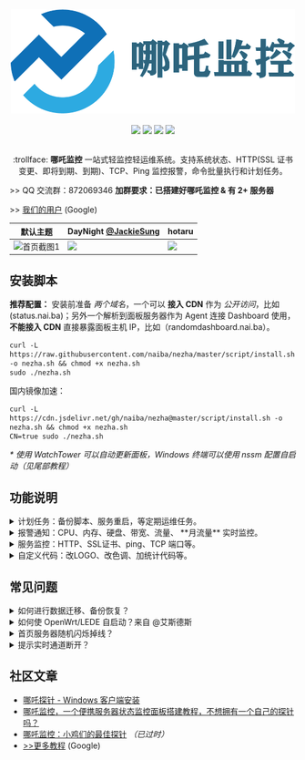 <div align="center">
  <img width="500" style="max-width:100%" src="resource/static/brand.png" title="哪吒监控">
  <br><br>
<img src="https://img.shields.io/github/workflow/status/naiba/nezha/Dashboard%20image?label=Dash%20v0.9.0&logo=github&style=for-the-badge">&nbsp;<img src="https://img.shields.io/github/v/release/naiba/nezha?color=brightgreen&label=Agent&style=for-the-badge&logo=github">&nbsp;<img src="https://img.shields.io/github/workflow/status/naiba/nezha/Agent%20release?label=Agent%20CI&logo=github&style=for-the-badge">&nbsp;<img src="https://img.shields.io/badge/Installer-v0.6.4-brightgreen?style=for-the-badge&logo=linux">
  <br>
  <br>
  <p>:trollface: <b>哪吒监控</b> 一站式轻监控轻运维系统。支持系统状态、HTTP(SSL 证书变更、即将到期、到期)、TCP、Ping 监控报警，命令批量执行和计划任务。</p>	
</div>

\>> QQ 交流群：872069346 **加群要求：已搭建好哪吒监控 & 有 2+ 服务器**

\>> [我们的用户](https://www.google.com/search?q="powered+by+哪吒监控"&filter=0) (Google)

| 默认主题                                                | DayNight [@JackieSung](https://github.com/JackieSung4ev) | hotaru                                                                 |
| ------------------------------------------------------- | -------------------------------------------------------- | ---------------------------------------------------------------------- |
| ![首页截图1](https://s3.ax1x.com/2020/12/07/DvTCwD.jpg) | <img src="https://s3.ax1x.com/2021/01/20/sfJv2q.jpg"/>   | <img src="https://s3.ax1x.com/2020/12/09/rPF4xJ.png" width="1600px" /> |

## 安装脚本

**推荐配置：** 安装前准备 _两个域名_，一个可以 **接入 CDN** 作为 _公开访问_，比如 (status.nai.ba)；另外一个解析到面板服务器作为 Agent 连接 Dashboard 使用，**不能接入 CDN** 直接暴露面板主机 IP，比如（randomdashboard.nai.ba）。

```shell
curl -L https://raw.githubusercontent.com/naiba/nezha/master/script/install.sh  -o nezha.sh && chmod +x nezha.sh
sudo ./nezha.sh
```

国内镜像加速：

```shell
curl -L https://cdn.jsdelivr.net/gh/naiba/nezha@master/script/install.sh -o nezha.sh && chmod +x nezha.sh
CN=true sudo ./nezha.sh
```

_\* 使用 WatchTower 可以自动更新面板，Windows 终端可以使用 nssm 配置自启动（见尾部教程）_

## 功能说明

<details>
    <summary>计划任务：备份脚本、服务重启，等定期运维任务。</summary>

使用此功能可以定期结合 restic、rclone 给服务器备份，或者定期某项重启服务来重置网络连接。

</details>

<details>
    <summary>报警通知：CPU、内存、硬盘、带宽、流量、 **月流量** 实时监控。</summary>

#### 灵活通知方式

`#NEZHA#` 是面板消息占位符，面板触发通知时会自动替换占位符到实际消息

Body 内容是`JSON` 格式的：**当请求类型为 FORM 时**，值为 `key:value` 的形式，`value` 里面可放置占位符，通知时会自动替换。**当请求类型为 JSON 时** 只会简进行字符串替换后直接提交到`URL`。

URL 里面也可放置占位符，请求时会进行简单的字符串替换。

参考下方的示例，非常灵活。

1. 添加通知方式

   - server 酱示例

     - 名称：server 酱
     - URL：https://sc.ftqq.com/SCUrandomkeys.send?text=#NEZHA#
     - 请求方式: GET
     - 请求类型: 默认
     - Body: 空

   - wxpusher 示例，需要关注你的应用

     - 名称: wxpusher
     - URL：http://wxpusher.zjiecode.com/api/send/message
     - 请求方式: POST
     - 请求类型: JSON
     - Body: `{"appToken":"你的appToken","topicIds":[],"content":"#NEZHA#","contentType":"1","uids":["你的uid"]}`

   - telegram 示例 [@haitau](https://github.com/haitau) 贡献

     - 名称：telegram 机器人消息通知
     - URL：https://api.telegram.org/botXXXXXX/sendMessage?chat_id=YYYYYY&text=#NEZHA#
     - 请求方式: GET
     - 请求类型: 默认
     - Body: 空
     - URL 参数获取说明：botXXXXXX 中的 XXXXXX 是在 telegram 中关注官方 @Botfather ，输入/newbot ，创建新的机器人（bot）时，会提供的 token（在提示 Use this token to access the HTTP API:后面一行）这里 'bot' 三个字母不可少。创建 bot 后，需要先在 telegram 中与 BOT 进行对话（随便发个消息），然后才可用 API 发送消息。YYYYYY 是 telegram 用户的数字 ID。与机器人@userinfobot 对话可获得。

2. 添加一个离线报警

   - 名称：离线通知
   - 规则：`[{"Type":"offline","Duration":10}]`
   - 启用：√

3. 添加一个监控 CPU 持续 10s 超过 50% **且** 内存持续 20s 占用低于 20% 的报警

   - 名称：CPU+内存
   - 规则：`[{"Type":"cpu","Min":0,"Max":50,"Duration":10},{"Type":"memory","Min":20,"Max":0,"Duration":20}]`
   - 启用：√

#### 报警规则说明

##### 基本规则

- type
  - cpu、memory、swap、disk
  - net_in_speed(入站网速)、net_out_speed(出站网速)、net_all_speed(双向网速)、transfer_in(入站流量)、transfer_out(出站流量)、transfer_all(双向流量)
  - offline
- duration：持续秒数，秒数内采样记录 30% 以上触发阈值才会报警（防数据插针）
- min/max
  - 流量、网速类数值 为字节（1kb=1024，1mb = 1024\*1024）
  - 内存、硬盘、CPU 为占用百分比
  - 离线监控无需设置
- cover `[{"type":"offline","duration":10, "cover":0, "ignore":{"5": true}}]`
  - `0` 监控所有，通过 `ignore` 忽略特定服务器
  - `1` 忽略所有，通过 `ignore` 监控特定服务器
- ignore: `{"1": true, "2":false}` 特定服务器，搭配 `cover` 使用

##### 特殊：任意周期流量报警

可以用作月流量报警

- type
  - transfer_in_cycle 周期内的入站流量
  - transfer_out_cycle 周期内的出站流量
  - transfer_all_cycle 周期内双向流量和
- cycle_start 周期开始日期（可以是你机器计费周期的开始日期）
- cycle_interval 小时（可以设为1月，30*24）
- min/max、cover、ignore 参考基本规则配置
- 示例: 每月15号计费的月流量1T报警 `[{"type":"transfer_all_cycle","max":1000000000,"cycle_start":"2021-07-15T08:00:00Z","cycle_interval":720}]`
</details>

<details>
    <summary>服务监控：HTTP、SSL证书、ping、TCP 端口等。</summary>

进入 `/monitor` 页面点击新建监控即可，表单下面有相关说明。

</details>

<details>
  <summary>自定义代码：改LOGO、改色调、加统计代码等。</summary>

- 默认主题更改进度条颜色示例

  ```
  <style>
  .ui.fine.progress> .bar {
      background-color: pink !important;
  }
  </style>
  ```

- DayNight 主题更改进度条颜色示例（来自 [@hyt-allen-xu](https://github.com/hyt-allen-xu)）

  ```
  <style>
  .ui.fine.progress> .progress-bar {
    background-color: #00a7d0 !important;
  }
  </style>
  ```

- 默认主题修改 LOGO、移除版权示例（来自 [@iLay1678](https://github.com/iLay1678)）

  ```
  <style>
  .right.menu>a{
  visibility: hidden;
  }
  .footer .is-size-7{
  visibility: hidden;
  }
  .item img{
  visibility: hidden;
  }
  </style>
  <script>
  window.onload = function(){
  var avatar=document.querySelector(".item img")
  var footer=document.querySelector("div.is-size-7")
  footer.innerHTML="Powered by 你的名字"
  footer.style.visibility="visible"
  avatar.src="你的方形logo地址"
  avatar.style.visibility="visible"
  }
  </script>
  ```

- DayNight 移除版权示例（来自 [@hyt-allen-xu](https://github.com/hyt-allen-xu)）

  ```
  <script>
  window.onload = function(){
  var footer=document.querySelector("div.footer-container")
  footer.innerHTML="©2021 你的名字 & Powered by 你的名字"
  footer.style.visibility="visible"
  }
  </script>
  ```

- hotaru 主题更改背景图片示例

  ```
  <style>
  .hotaru-cover {
     background: url(https://s3.ax1x.com/2020/12/08/DzHv6A.jpg) center;
  }
  </style>
  ```

</details>

## 常见问题

<details>
    <summary>如何进行数据迁移、备份恢复？</summary>

数据储存在 `/opt/nezha` 文件夹中，迁移数据时打包这个文件夹，到新环境解压。然后执行一键脚本安装即可

</details>

<details>
    <summary>如何使 OpenWrt/LEDE 自启动？来自 @艾斯德斯</summary>

首先在 release 下载对应的二进制解压 tar.gz 包后放置到 `/root`，然后 `chmod +x /root/nezha-agent` 赋予执行权限，然后创建 `/etc/init.d/nezha-service`：

```
#!/bin/sh /etc/rc.common

START=99
USE_PROCD=1

start_service() {
	procd_open_instance
	procd_set_param command /root/nezha-agent -s 面板网址:接收端口 -p 唯一秘钥 -d
	procd_set_param respawn
	procd_close_instance
}

stop_service() {
    killall nezha-agent
}

restart() {
	stop
	sleep 2
	start
}
```

赋予执行权限 `chmod +x /etc/init.d/nezha-service` 然后启动服务 `/etc/init.d/nezha-service enable && /etc/init.d/nezha-service start`

</details>

<details>
    <summary>首页服务器随机闪烁掉线？</summary>

执行 `ntpdate 0.pool.ntp.org` 同步一下面板部署所在的服务器的时间，ref: [How do I use pool.ntp.org?](https://www.ntppool.org/en/use.html)

</details>

<details>
    <summary>提示实时通道断开？</summary>

### 启用 HTTPS

使用宝塔反代或者上 CDN，建议 Agent 配置 跟 访问管理面板 使用不同的域名，这样管理面板使用的域名可以直接套 CDN，Agent 配置的域名是解析管理面板 IP 使用的，也方便后面管理面板迁移（如果你使用 IP，后面 IP 更换了，需要修改每个 agent，就麻烦了）

### 实时通道断开(WebSocket 反代)

使用反向代理时需要针对 `/ws` 路径的 WebSocket 进行特别配置以支持实时更新服务器状态。

- Nginx(宝塔)：在你的 nginx 配置文件中加入以下代码

  ```nginx
  server{

      #原有的一些配置
      #server_name blablabla...

      location /ws {
          proxy_pass http://ip:站点访问端口;
          proxy_http_version 1.1;
          proxy_set_header Upgrade $http_upgrade;
          proxy_set_header Connection "Upgrade";
          proxy_set_header Host $host;
      }

      #其他的 location blablabla...
  }
  ```

- CaddyServer v1（v2 无需特别配置）

  ```Caddyfile
  proxy /ws http://ip:8008 {
      websocket
  }
  ```

</details>

## 社区文章

- [哪吒探针 - Windows 客户端安装](https://nyko.me/2020/12/13/nezha-windows-client.html)
- [哪吒监控，一个便携服务器状态监控面板搭建教程，不想拥有一个自己的探针吗？](https://haoduck.com/644.html)
- [哪吒监控：小鸡们的最佳探针](https://www.zhujizixun.com/2843.html) _（已过时）_
- [>>更多教程](https://www.google.com/search?q="哪吒监控"+"教程") (Google)
